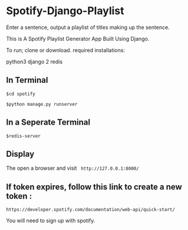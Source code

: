 # Spotify-Django-Playlist
Enter a sentence, output a playlist of titles making up the sentence.


This is A Spotify Playlist Generator App Built Using Django.

To run; clone or download.
required installations: 

python3
django 2
redis

## In Terminal
```
$cd spotify

$python manage.py runserver
```

## In a Seperate Terminal 

```
$redis-server
```

## Display

The open a browser and visit ``` http://127.0.0.1:8000/```

## If token expires, follow this link to create a new token : 

`https://developer.spotify.com/documentation/web-api/quick-start/`

You will need to sign up with spotify.
